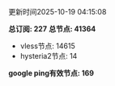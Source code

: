 更新时间2025-10-19 04:15:08

**总订阅: 227**
**总节点: 41364**
- vless节点: 14615
- hysteria2节点: 14

**google ping有效节点: 169**

